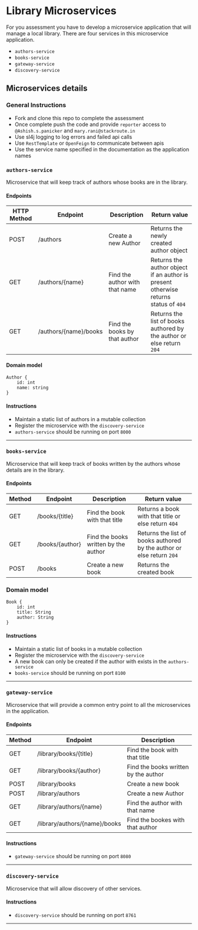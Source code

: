 # Library Microservices

For you assessment you have to develop a microservice application 
that will manage a local library.
There are four services in this microservice application.
- `authors-service`
- `books-service`
- `gateway-service`
- `discovery-service`

## Microservices details

### General Instructions

- Fork and clone this repo to complete the assessment
- Once complete push the code and provide `reporter` access to `@Ashish.s.panicker` and `mary.rani@stackroute.in`
- Use sl4j logging to log errors and failed api calls
- Use `RestTemplate` or `OpenFeign` to communicate between apis
- Use the service name specified in the documentation as the application names

### `authors-service`

Microservice that will keep track of authors whose books are in the library.  

#### Endpoints

| HTTP Method | Endpoint              | Description                    | Return value                                                                        |
|-------------|-----------------------|--------------------------------|-------------------------------------------------------------------------------------|
| POST        | /authors              | Create a new Author            | Returns the newly created author object                                             |
| GET         | /authors/{name}       | Find the author with that name | Returns the author object if an author is present otherwise returns status of `404` |
| GET         | /authors/{name}/books | Find the books by that author  | Returns the list of books authored by the author or else return `204`               |

#### Domain model

```
Author {
    id: int
    name: string
}
```

#### Instructions

- Maintain a static list of authors in a mutable collection
- Register the microservice with the `discovery-service`
- `authors-service` should be running on port `8000`
***

### `books-service`

Microservice that will keep track of books written by the authors whose details are in the library.

#### Endpoints

| Method | Endpoint        | Description                          | Return value                                                          |
|--------|-----------------|--------------------------------------|-----------------------------------------------------------------------|
| GET    | /books/{title}  | Find the book with that title        | Returns a book with that title or else return `404`                   |
| GET    | /books/{author} | Find the books written by the author | Returns the list of books authored by the author or else return `204` |
| POST   | /books          | Create a new book                    | Returns the created book                                              |

### Domain model

```
Book {
    id: int
    title: String
    author: String
}
```

#### Instructions

- Maintain a static list of books in a mutable collection
- Register the microservice with the `discovery-service`
- A new book can only be created if the author with exists in the `authors-service`
- `books-service` should be running on port `8100`
***

### `gateway-service`

Microservice that will provide a common entry point to all the microservices in the application.

#### Endpoints

| Method | Endpoint                      | Description                          |
|--------|-------------------------------|--------------------------------------|
| GET    | /library/books/{title}        | Find the book with that title        | 
| GET    | /library/books/{author}       | Find the books written by the author |
| POST   | /library/books                | Create a new book                    | 
| POST   | /library/authors              | Create a new Author                  |
| GET    | /library/authors/{name}       | Find the author with that name       |
| GET    | /library/authors/{name}/books | Find the bookes with that author     |


#### Instructions

- `gateway-service` should be running on port `8080`
***

### `discovery-service`

Microservice that will allow discovery of other services.

#### Instructions

- `discovery-service` should be running on port `8761`
***

